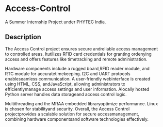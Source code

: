 # Access-Control
A Summer Internship Project under PHYTEC India.

## Description
The Access Control project ensures secure andreliable access management to controlled areas. Itutilizes RFID card credentials for granting ordenying access and offers features like timetracking and remote administration.

Hardware components include a rugged board,RFID reader module, and RTC module for accuratetimekeeping. I2C and UART protocols enableseamless communication. A user-friendly webinterface is created using HTML, CSS, andJavaScript, allowing administrators to efficientlymanage access settings and user information. Alocally hosted Python server handles data storageand access control logic.

Multithreading and the MRAA embedded libraryoptimize performance. Linux is chosen for stabilityand security. Overall, the Access Control projectprovides a scalable solution for secure accessmanagement, combining hardware componentsand software technologies effectively.
